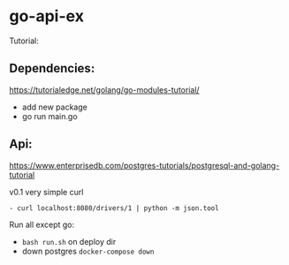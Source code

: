# go-api-ex

Tutorial:
## Dependencies:
https://tutorialedge.net/golang/go-modules-tutorial/
- add new package
- go run main.go


## Api:
https://www.enterprisedb.com/postgres-tutorials/postgresql-and-golang-tutorial

v0.1 very simple curl
```
- curl localhost:8080/drivers/1 | python -m json.tool
```

Run all except go:
- `bash run.sh` on deploy dir
- down postgres `docker-compose down`

